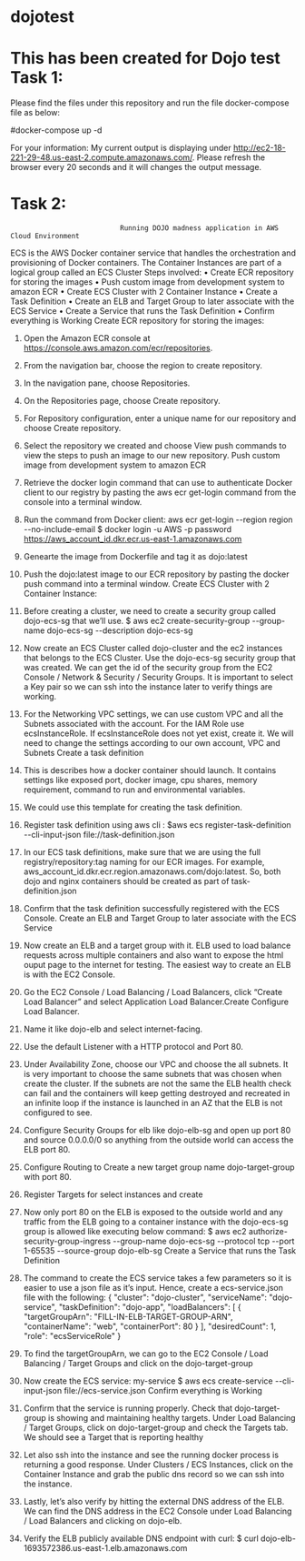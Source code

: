 # dojotest
This has been created for Dojo test
Task 1:
=======

Please find the files under this repository and run the file docker-compose file as below:

#docker-compose up -d

For your information: My current output is displaying under http://ec2-18-221-29-48.us-east-2.compute.amazonaws.com/. Please refresh the browser every 20 seconds and it will changes the output message.

Task 2:
=======

                               Running DOJO madness application in AWS Cloud Environment

ECS is the AWS Docker container service that handles the orchestration and provisioning of Docker containers. 
The Container Instances are part of a logical group called an ECS Cluster
Steps involved:
•	Create ECR repository for storing the images
•	Push custom image from development system to amazon ECR
•	Create ECS Cluster with 2 Container Instance
•	Create a Task Definition
•	Create an ELB and Target Group to later associate with the ECS Service
•	Create a Service that runs the Task Definition
•	Confirm everything is Working
Create ECR repository for storing the images:
1.	Open the Amazon ECR console at https://console.aws.amazon.com/ecr/repositories.
2.	From the navigation bar, choose the region to create repository.
3.	In the navigation pane, choose Repositories.
4.	On the Repositories page, choose Create repository.
5.	For Repository configuration, enter a unique name for our repository and choose Create repository.
6.	Select the repository we created and choose View push commands to view the steps to push an image to our new repository.
Push custom image from development system to amazon ECR
1.	Retrieve the docker login command that can use to authenticate Docker client to our registry by pasting the aws ecr get-login command from the console into a terminal window.
2.	Run the command from Docker client: aws ecr get-login --region region --no-include-email
$ docker login -u AWS -p password https://aws_account_id.dkr.ecr.us-east-1.amazonaws.com
3.	Genearte the image from Dockerfile  and tag it as dojo:latest
4.	Push the dojo:latest image to our ECR repository by pasting the docker push command into a terminal window.
Create ECS Cluster with 2 Container Instance: 
1.	Before creating a cluster, we need to create a security group called dojo-ecs-sg that we’ll use.
$ aws ec2 create-security-group --group-name dojo-ecs-sg --description dojo-ecs-sg
2.	Now create an ECS Cluster called dojo-cluster and the ec2 instances that belongs to the ECS Cluster. Use the dojo-ecs-sg security group that was created. We can get the id of the security group from the EC2 Console / Network & Security / Security Groups. It is important to select a Key pair so we can ssh into the instance later to verify things are working.
3.	For the Networking VPC settings, we can use custom VPC and all the Subnets associated with the account. For the IAM Role use ecsInstanceRole. If ecsInstanceRole does not yet exist, create it. We will need to change the settings according to our own account, VPC and Subnets
Create a task definition
1.	This is describes how a docker container should launch. It contains settings like exposed port, docker image, cpu shares, memory requirement, command to run and environmental variables.
2.	We could use this template for creating the task definition.
3.	Register task definition using aws cli : 
$aws ecs register-task-definition --cli-input-json file://task-definition.json
4.	In our ECS task definitions, make sure that we are using the full registry/repository:tag naming for our ECR images. For example, aws_account_id.dkr.ecr.region.amazonaws.com/dojo:latest. So, both dojo and nginx containers should be created as part of task-definition.json
5.	Confirm that the task definition successfully registered with the ECS Console.
Create an ELB and Target Group to later associate with the ECS Service
1.	Now create an ELB and a target group with it. ELB used to load balance requests across multiple containers and also want to expose the html ouput page to the internet for testing. The easiest way to create an ELB is with the EC2 Console.
2.	Go the EC2 Console / Load Balancing / Load Balancers, click “Create Load Balancer” and select Application Load Balancer.Create Configure Load Balancer.
3.	Name it like dojo-elb and select internet-facing.
4.	Use the default Listener with a HTTP protocol and Port 80.
5.	Under Availability Zone, choose our VPC and choose the all subnets. It is very important to choose the same subnets that was chosen when create the cluster. If the subnets are not the same the ELB health check can fail and the containers will keep getting destroyed and recreated in an infinite loop if the instance is launched in an AZ that the ELB is not configured to see.
6.	Configure Security Groups for elb like dojo-elb-sg and open up port 80 and source 0.0.0.0/0 so anything from the outside world can access the ELB port 80.
7.	Configure Routing to Create a new target group name dojo-target-group with port 80. 
8.	Register Targets for select instances and create
9.	Now only port 80 on the ELB is exposed to the outside world and any traffic from the ELB going to a container instance with the dojo-ecs-sg group is allowed like executing below command:
$ aws ec2 authorize-security-group-ingress --group-name dojo-ecs-sg --protocol tcp --port 1-65535 --source-group dojo-elb-sg
Create a Service that runs the Task Definition
1.	The command to create the ECS service takes a few parameters so it is easier to use a json file as it’s input. Hence, create a ecs-service.json file with the following:
{
    "cluster": "dojo-cluster",
    "serviceName": "dojo-service",
    "taskDefinition": "dojo-app",
    "loadBalancers": [
        {
            "targetGroupArn": "FILL-IN-ELB-TARGET-GROUP-ARN",
            "containerName": "web",
            "containerPort": 80
        }
    ],
    "desiredCount": 1,
    "role": "ecsServiceRole"
}

2.	To find the targetGroupArn, we can go to the EC2 Console / Load Balancing / Target Groups and click on the dojo-target-group
3.	Now create the ECS service: my-service
$ aws ecs create-service --cli-input-json file://ecs-service.json
Confirm everything is Working
1.	Confirm that the service is running properly. Check that dojo-target-group is showing and maintaining healthy targets. Under Load Balancing / Target Groups, click on dojo-target-group and check the Targets tab. We should see a Target that is reporting healthy
2.	Let also ssh into the instance and see the running docker process is returning a good response. Under Clusters / ECS Instances, click on the Container Instance and grab the public dns record so we can ssh into the instance.
3.	Lastly, let’s also verify by hitting the external DNS address of the ELB. We can find the DNS address in the EC2 Console under Load Balancing / Load Balancers and clicking on dojo-elb.
4.	Verify the ELB publicly available DNS endpoint with curl:
$ curl dojo-elb-1693572386.us-east-1.elb.amazonaws.com
